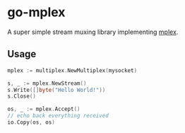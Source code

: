 # go-mplex

A super simple stream muxing library implementing [mplex](https://github.com/libp2p/mplex/).

## Usage

```go
mplex := multiplex.NewMultiplex(mysocket)

s, _ := mplex.NewStream()
s.Write([]byte("Hello World!"))
s.Close()

os, _ := mplex.Accept()
// echo back everything received
io.Copy(os, os)
```
